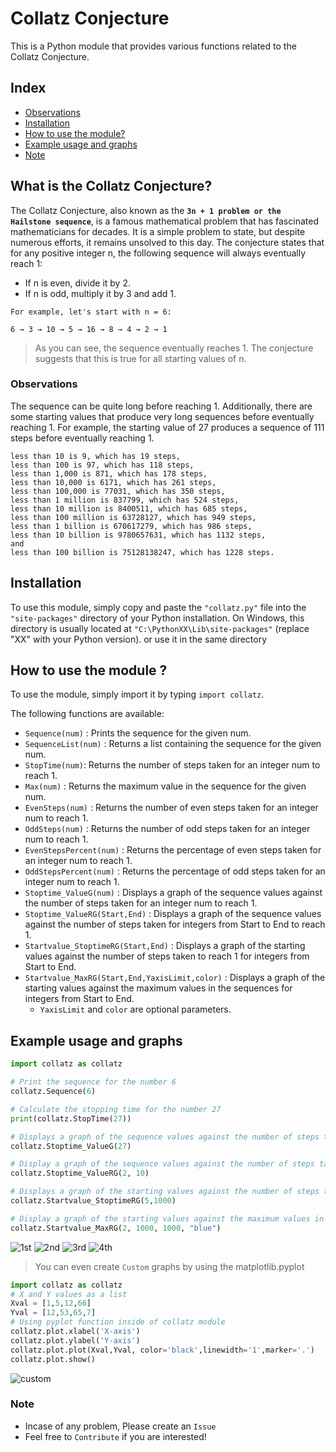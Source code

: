 # Collatz Conjecture
This is a Python module that provides various functions related to the Collatz Conjecture.

## Index
- [Observations](https://github.com/Cozmeh/Collatz-Conjecture/edit/main/README.md#observations)
- [Installation](https://github.com/Cozmeh/Collatz-Conjecture/edit/main/README.md#installation)
- [How to use the module?](https://github.com/Cozmeh/Collatz-Conjecture/edit/main/README.md#how-to-use-the-module-) 
- [Example usage and graphs](https://github.com/Cozmeh/Collatz-Conjecture/edit/main/README.md#example-usage-and-graphs)
- [Note](https://github.com/Cozmeh/Collatz-Conjecture/edit/main/README.md#note)

## What is the Collatz Conjecture?
The Collatz Conjecture, also known as the **`3n + 1 problem or the Hailstone sequence`**, is a famous mathematical problem that has fascinated mathematicians for decades. It is a simple problem to state, but despite numerous efforts, it remains unsolved to this day.
The conjecture states that for any positive integer n, the following sequence will always eventually reach 1:

- If n is even, divide it by 2.
- If n is odd, multiply it by 3 and add 1.

```
For example, let's start with n = 6:

6 → 3 → 10 → 5 → 16 → 8 → 4 → 2 → 1
```
> As you can see, the sequence eventually reaches 1. The conjecture suggests that this is true for all starting values of n.

### Observations
The sequence can be quite long before reaching 1. Additionally, there are some starting values that produce very long sequences before eventually reaching 1. For example, the starting value of 27 produces a sequence of 111 steps before eventually reaching 1.
```
less than 10 is 9, which has 19 steps,
less than 100 is 97, which has 118 steps,
less than 1,000 is 871, which has 178 steps,
less than 10,000 is 6171, which has 261 steps,
less than 100,000 is 77031, which has 350 steps,
less than 1 million is 837799, which has 524 steps,
less than 10 million is 8400511, which has 685 steps,
less than 100 million is 63728127, which has 949 steps,
less than 1 billion is 670617279, which has 986 steps,
less than 10 billion is 9780657631, which has 1132 steps,
and
less than 100 billion is 75128138247, which has 1228 steps.
```
## Installation
To use this module, simply copy and paste the `"collatz.py"` file into the `"site-packages"` directory of your Python installation. On Windows, this directory is usually located at `"C:\PythonXX\Lib\site-packages"` (replace "XX" with your Python version). or use it in the same directory

## How to use the module ?
To use the module, simply import it by typing `import collatz`. 

The following functions are available:
- `Sequence(num)` : Prints the sequence for the given num.
- `SequenceList(num)` : Returns a list containing the sequence for the given num.
- `StopTime(num)`: Returns the number of steps taken for an integer num to reach 1.
- `Max(num)` : Returns the maximum value in the sequence for the given num.
- `EvenSteps(num)` : Returns the number of even steps taken for an integer num to reach 1.
- `OddSteps(num)` : Returns the number of odd steps taken for an integer num to reach 1.
- `EvenStepsPercent(num)` : Returns the percentage of even steps taken for an integer num to reach 1.
- `OddStepsPercent(num)` : Returns the percentage of odd steps taken for an integer num to reach 1.
- `Stoptime_ValueG(num)` : Displays a graph of the sequence values against the number of steps taken for an integer num to reach 1.
- `Stoptime_ValueRG(Start,End)` : Displays a graph of the sequence values against the number of steps taken for integers from Start to End to reach 1.
- `Startvalue_StoptimeRG(Start,End)` : Displays a graph of the starting values against the number of steps taken to reach 1 for integers from Start to End.
- `Startvalue_MaxRG(Start,End,YaxisLimit,color)` : Displays a graph of the starting values against the maximum values in the sequences for integers from Start to End. 
   - `YaxisLimit` and `color` are optional parameters.

## Example usage and graphs
```py
import collatz as collatz 

# Print the sequence for the number 6
collatz.Sequence(6)

# Calculate the stopping time for the number 27
print(collatz.StopTime(27))

# Displays a graph of the sequence values against the number of steps taken for an integer num to reach 1.
collatz.Stoptime_ValueG(27)

# Display a graph of the sequence values against the number of steps taken for the numbers from 1 to 10
collatz.Stoptime_ValueRG(2, 10)

# Displays a graph of the starting values against the number of steps taken to reach 1 for integers from Start to End.
collatz.Startvalue_StoptimeRG(5,1000)

# Display a graph of the starting values against the maximum values in the sequences for the numbers from 1 to 100, with the y-axis limit set to 1000 and color to blue
collatz.Startvalue_MaxRG(2, 1000, 1000, "blue")
```
![1st](https://user-images.githubusercontent.com/117145297/227715223-79c196c0-e9ba-41eb-b894-abb69d2d6226.png)
![2nd](https://user-images.githubusercontent.com/117145297/227715227-54a21c04-df58-4be8-82b3-1aa36f4e1248.png)
![3rd](https://user-images.githubusercontent.com/117145297/227715229-55b748ce-9444-41f7-95d1-33799ac4e314.png)
![4th](https://user-images.githubusercontent.com/117145297/227715230-be4cf339-4d7d-4a6e-9b0b-696d085e9dea.png)

> You can even create `Custom` graphs by using the matplotlib.pyplot
```py
import collatz as collatz 
# X and Y values as a list 
Xval = [1,5,12,66]
Yval = [12,53,65,7]
# Using pyplot function inside of collatz module 
collatz.plot.xlabel('X-axis')
collatz.plot.ylabel('Y-axis')
collatz.plot.plot(Xval,Yval, color='black',linewidth='1',marker='.')
collatz.plot.show()
```
![custom](https://user-images.githubusercontent.com/117145297/227715711-1ddcae79-3d41-46b3-9265-125e2403f375.png)

### Note 
- Incase of any problem, Please create an `Issue`
- Feel free to `Contribute` if you are interested!
